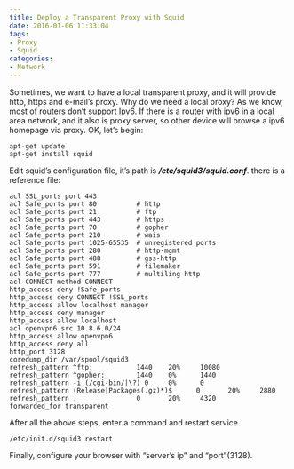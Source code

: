 ```yaml
---
title: Deploy a Transparent Proxy with Squid
date: 2016-01-06 11:33:04
tags:
- Proxy
- Squid
categories:
- Network
---
```

Sometimes, we want to have a local transparent proxy, and it will provide http, https and e-mail’s proxy.
Why do we need a local proxy? As we know, most of routers don’t support Ipv6. If there is a router with ipv6 in a local area network, and it also is proxy server, so other device will browse a ipv6 homepage via proxy.
OK, let’s begin:
```
apt-get update
apt-get install squid
```
Edit squid’s configuration file, it’s path is ***/etc/squid3/squid.conf***. there is a reference file:
```
acl SSL_ports port 443
acl Safe_ports port 80          # http
acl Safe_ports port 21          # ftp
acl Safe_ports port 443         # https
acl Safe_ports port 70          # gopher
acl Safe_ports port 210         # wais
acl Safe_ports port 1025-65535  # unregistered ports
acl Safe_ports port 280         # http-mgmt
acl Safe_ports port 488         # gss-http
acl Safe_ports port 591         # filemaker
acl Safe_ports port 777         # multiling http
acl CONNECT method CONNECT
http_access deny !Safe_ports
http_access deny CONNECT !SSL_ports
http_access allow localhost manager
http_access deny manager
http_access allow localhost
acl openvpn6 src 10.8.6.0/24
http_access allow openvpn6
http_access deny all
http_port 3128
coredump_dir /var/spool/squid3
refresh_pattern ^ftp:           1440    20%     10080
refresh_pattern ^gopher:        1440    0%      1440
refresh_pattern -i (/cgi-bin/|\?) 0     0%      0
refresh_pattern (Release|Packages(.gz)*)$      0       20%     2880
refresh_pattern .               0       20%     4320
forwarded_for transparent
```
After all the above steps, enter a command and restart service.
```
/etc/init.d/squid3 restart
```
Finally, configure your browser with “server’s ip” and “port”(3128).